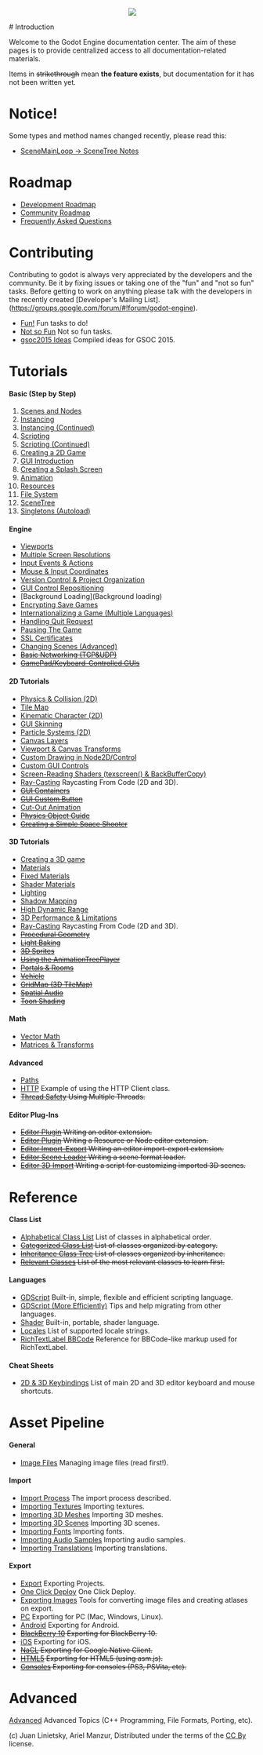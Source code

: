 <p align="center"><img src="http://www.godotengine.org/wp/wp-content/uploads/2014/01/godot_logo_63px_alto-02-021.png"/></p>
# Introduction

Welcome to the Godot Engine documentation center. The aim of these pages is to provide centralized access to all documentation-related materials.

Items in ~~strikethrough~~ mean **the feature exists**, but documentation for it has not been written yet.

# Notice!

Some types and method names changed recently, please read this:
* [SceneMainLoop -> SceneTree Notes](devel_scene_tree)

# Roadmap

* [Development Roadmap](devel_roadmap)
* [Community Roadmap](community_roadmap)
* [Frequently Asked Questions](devel_faq)


# Contributing

Contributing to godot is always very appreciated by the developers and the community. 
Be it by fixing issues or taking one of the "fun" and "not so fun" tasks. Before getting to work on anything please talk with the developers in the recently created [Developer's Mailing List].(https://groups.google.com/forum/#!forum/godot-engine).

* [Fun!](devel_fun) Fun tasks to do!
* [Not so Fun](devel_notsofun) Not so fun tasks.
* [gsoc2015 Ideas](gsoc2015) Compiled ideas for GSOC 2015.

# Tutorials

####  Basic (Step by Step)

 1.  [Scenes and Nodes](tutorial_scene)
 2.  [Instancing](tutorial_instancing)
 3.  [Instancing (Continued)](tutorial_instancing_2)
 4.  [Scripting](tutorial_scripting)
 5.  [Scripting (Continued)](tutorial_scripting_2)
 6.  [Creating a 2D Game](tutorial_2d)
 7.  [GUI Introduction](tutorial_gui)
 8.  [Creating a Splash Screen](tutorial_splash)
 9.  [Animation](tutorial_animation)
 10.  [Resources](tutorial_resources)
 11.  [File System](tutorial_fs)
 12.  [SceneTree](tutorial_scene_main_loop)
 13.  [Singletons (Autoload)](tutorial_singletons)

#### Engine

*  [Viewports](tutorial_viewports)
*  [Multiple Screen Resolutions](tutorial_multires)
*  [Input Events & Actions](tutorial_input_events)
*  [Mouse & Input Coordinates](tutorial_mouse_coords)
*  [Version Control & Project Organization](tutorial_vercontrol)
*  [GUI Control Repositioning](tutorial_gui_repositioning)
*  [Background Loading](Background loading)
*  [Encrypting Save Games](tutorial_encrypting_savegames)
*  [Internationalizing a Game (Multiple Languages)](tutorial_localization)
*  [Handling Quit Request](tutorial_quit)
*  [Pausing The Game](tutorial_pause)
*  [SSL Certificates](tutorial_ssl)
*  [Changing Scenes (Advanced)](tutorial_changing_scenes)
*  ~~[Basic Networking (TCP&UDP)](tutorial_basic_networking)~~
*  ~~[GamePad/Keyboard-Controlled GUIs](tutorial_gp_gui)~~

#### 2D Tutorials
*  [Physics & Collision (2D)](tutorial_physics_2d)
*  [Tile Map](tutorial_tilemap)
*  [Kinematic Character (2D)](tutorial_kinematic_char)
*  [GUI Skinning](tutorial_gui_skinning)
*  [Particle Systems (2D)](tutorial_particles_2d)
*  [Canvas Layers](tutorial_canvas_layers)
*  [Viewport & Canvas Transforms](tutorial_canvas_transforms)
*  [Custom Drawing in Node2D/Control](tutorial_custom_draw_2d)
*  [Custom GUI Controls](tutorial_custom_controls)
*  [Screen-Reading Shaders (texscreen() & BackBufferCopy)](tutorial_texscreen)
*  [Ray-Casting](tutorial_raycasting) Raycasting From Code (2D and 3D).
*  ~~[GUI Containers](tutorial_containers)~~
*  ~~[GUI Custom Button](tutorial_gui_button)~~
*  [Cut-Out Animation](Cutout-Animation)
*  ~~[Physics Object Guide](tutorial_physics_objects_guide)~~
*  ~~[Creating a Simple Space Shooter](tutorial_spaceshooter)~~

#### 3D Tutorials
*  [Creating a 3D game](tutorial_3d)
*  [Materials](tutorial_materials) 
*  [Fixed Materials](tutorial_fixed_materials) 
*  [Shader Materials](tutorial_shader_materials) 
*  [Lighting](tutorial_lighting) 
*  [Shadow Mapping](tutorial_shadow_mapping)
*  [High Dynamic Range](tutorial_hdr)
*  [3D Performance & Limitations](tutorial_3d_performance)
*  [Ray-Casting](tutorial_raycasting) Raycasting From Code (2D and 3D).
*  ~~[Procedural Geometry](tutorial_procgeom)~~ 
*  ~~[Light Baking](tutorial_light_baking)~~ 
*  ~~[3D Sprites](tutorial_3d_sprites)~~ 
*  ~~[Using the AnimationTreePlayer](tutorial_animation_tree)~~
*  ~~[Portals & Rooms](tutorial_portals_rooms)~~ 
*  ~~[Vehicle](tutorial_vehicle)~~ 
*  ~~[GridMap (3D TileMap)](tutorial_grid_map)~~ 
*  ~~[Spatial Audio](tutorial_spatial_audio)~~ 
*  ~~[Toon Shading](tutorial_toon_shading)~~

#### Math

*  [Vector Math](tutorial_vector_math)
*  [Matrices & Transforms](tutorial_transforms)

#### Advanced

*  [Paths](paths)
*  [HTTP](http_client) Example of using the HTTP Client class.
*  ~~[Thread Safety](thread_safety) Using Multiple Threads.~~

#### Editor Plug-Ins

*  ~~[Editor Plugin](editor_plugin) Writing an editor extension.~~
*  ~~[Editor Plugin](editor_res_node) Writing a Resource or Node editor extension.~~
*  ~~[Editor Import-Export](editor_import) Writing an editor import-export extension.~~
*  ~~[Editor Scene Loader](editor_scene_loader) Writing a scene format loader.~~
*  ~~[Editor 3D Import](editor_import_3d) Writing a script for customizing imported 3D scenes.~~

# Reference

#### Class List

*  [Alphabetical Class List](class_list) List of classes in alphabetical order.
*  ~~[Categorized Class List](class_category) List of classes organized by category.~~
*  ~~[Inheritance Class Tree](class_inheritance) List of classes organized by inheritance.~~
*  ~~[Relevant Classes](relevant_classes) List of the most relevant classes to learn first.~~

#### Languages

*  [GDScript](gdscript) Built-in, simple, flexible and efficient scripting language.
*  [GDScript (More Efficiently)](tutorial_gdscript_efficiently) Tips and help migrating from other languages. 
*  [Shader](shader) Built-in, portable, shader language.
*  [Locales](locales) List of supported locale strings.
*  [RichTextLabel BBCode](richtext_bbcode) Reference for BBCode-like markup used for RichTextLabel.

#### Cheat Sheets

*  [2D & 3D Keybindings](tutorial_keycheat) List of main 2D and 3D editor keyboard and mouse shortcuts.


# Asset Pipeline
#### General

*  [Image Files](image_files) Managing image files (read first!).

#### Import

*  [Import Process](import_process) The import process described.
*  [Importing Textures](import_textures) Importing textures.
*  [Importing 3D Meshes](import_meshes) Importing 3D meshes.
*  [Importing 3D Scenes](import_3d) Importing 3D scenes.
*  [Importing Fonts](import_fonts) Importing fonts.
*  [Importing Audio Samples](import_samples) Importing audio samples.
*  [Importing Translations](import_translation) Importing translations.

#### Export

*  [Export](export) Exporting Projects.
*  [One Click Deploy](one_click_deploy) One Click Deploy.
*  [Exporting Images](export_images) Tools for converting image files and creating atlases on export.
*  [PC](export_pc) Exporting for PC (Mac, Windows, Linux).
*  [Android](export_android) Exporting for Android.
*  ~~[BlackBerry 10](export_bb10) Exporting for BlackBerry 10.~~
*  [iOS](export_ios) Exporting for iOS.
*  ~~[NaCL](export_nacl) Exporting for Google Native Client.~~
*  ~~[HTML5](export_html5) Exporting for HTML5 (using asm.js).~~
*  ~~[Consoles](export_consoles) Exporting for consoles (PS3, PSVita, etc).~~

# Advanced

[Advanced](advanced) Advanced Topics (C++ Programming, File Formats, Porting, etc).

(c) Juan Linietsky, Ariel Manzur, Distributed under the terms of the [CC By](https://creativecommons.org/licenses/by/3.0/legalcode) license.